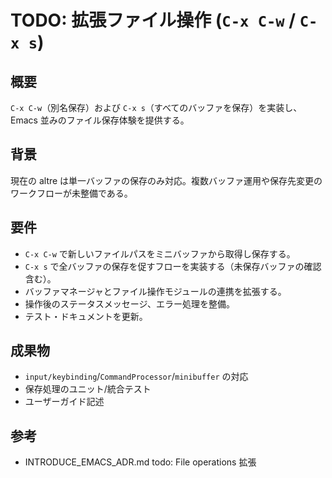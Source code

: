 # TODO: 拡張ファイル操作 (`C-x C-w` / `C-x s`)

## 概要
`C-x C-w`（別名保存）および `C-x s`（すべてのバッファを保存）を実装し、Emacs 並みのファイル保存体験を提供する。

## 背景
現在の altre は単一バッファの保存のみ対応。複数バッファ運用や保存先変更のワークフローが未整備である。

## 要件
- `C-x C-w` で新しいファイルパスをミニバッファから取得し保存する。
- `C-x s` で全バッファの保存を促すフローを実装する（未保存バッファの確認含む）。
- バッファマネージャとファイル操作モジュールの連携を拡張する。
- 操作後のステータスメッセージ、エラー処理を整備。
- テスト・ドキュメントを更新。

## 成果物
- `input/keybinding`/`CommandProcessor`/`minibuffer` の対応
- 保存処理のユニット/統合テスト
- ユーザーガイド記述

## 参考
- INTRODUCE_EMACS_ADR.md todo: File operations 拡張
